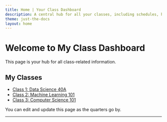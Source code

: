```yaml
---
title: Home | Your Class Dashboard
description: A central hub for all your classes, including schedules, homework, tasks, and more.
theme: just-the-docs
layout: home
---
```


# Welcome to My Class Dashboard

This page is your hub for all class-related information.

## My Classes

- [Class 1: Data Science 40A](./data-science-40a.md)
- [Class 2: Machine Learning 101](./machine-learning-101.md)
- [Class 3: Computer Science 101](./computer-science-101.md)

You can edit and update this page as the quarters go by.


----

[^1]: [It can take up to 10 minutes for changes to your site to publish after you push the changes to GitHub](https://docs.github.com/en/pages/setting-up-a-github-pages-site-with-jekyll/creating-a-github-pages-site-with-jekyll#creating-your-site).

[Just the Docs]: https://just-the-docs.github.io/just-the-docs/
[GitHub Pages]: https://docs.github.com/en/pages
[README]: https://github.com/just-the-docs/just-the-docs-template/blob/main/README.md
[Jekyll]: https://jekyllrb.com
[GitHub Pages / Actions workflow]: https://github.blog/changelog/2022-07-27-github-pages-custom-github-actions-workflows-beta/
[use this template]: https://github.com/just-the-docs/just-the-docs-template/generate
